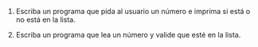 1. Escriba un programa que pida al usuario un número e imprima si está o no está en la lista.

2. Escriba un programa que lea un número y valide que esté en la lista.